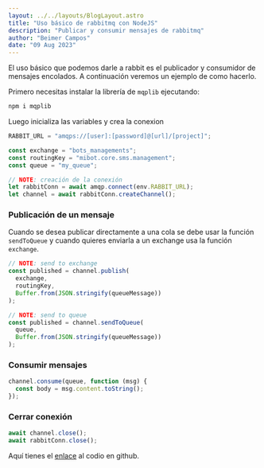 ```yaml
---
layout: ../../layouts/BlogLayout.astro
title: "Uso básico de rabbitmq con NodeJS"
description: "Publicar y consumir mensajes de rabbitmq"
author: "Beimer Campos"
date: "09 Aug 2023"
---
```


El uso básico que podemos darle a rabbit es el publicador y consumidor de mensajes encolados. A continuación veremos un ejemplo de como hacerlo.

Primero necesitas instalar la librería de `mqplib` ejecutando:

```bash
npm i mqplib
```

Luego inicializa las variables y crea la conexion

```javascript
RABBIT_URL = "amqps://[user]:[password]@[url]/[project]";

const exchange = "bots_managements";
const routingKey = "mibot.core.sms.management";
const queue = "my_queue";

// NOTE: creación de la conexión
let rabbitConn = await amqp.connect(env.RABBIT_URL);
let channel = await rabbitConn.createChannel();
```

### Publicación de un mensaje

Cuando se desea publicar directamente a una cola se debe usar la función `sendToQueue` y cuando quieres enviarla a un exchange usa la función `exchange`.

```javascript
// NOTE: send to exchange
const published = channel.publish(
  exchange,
  routingKey,
  Buffer.from(JSON.stringify(queueMessage))
);

// NOTE: send to queue
const published = channel.sendToQueue(
  queue,
  Buffer.from(JSON.stringify(queueMessage))
);
```

### Consumir mensajes

```javascript
channel.consume(queue, function (msg) {
  const body = msg.content.toString();
});
```

### Cerrar conexión

```javascript
await channel.close();
await rabbitConn.close();
```

Aquí tienes el [enlace](https://google.com) al codio en github.
